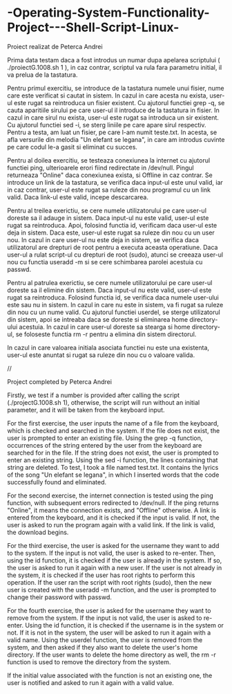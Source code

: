 # -Operating-System-Functionality-Project---Shell-Script-Linux-
Proiect realizat de Peterca Andrei 

Prima data testam daca a fost introdus un numar dupa apelarea scriptului ( ./proiectG.1008.sh 1 ), in caz contrar, scriptul va rula fara parametru initial, il va prelua de la tastatura.

Pentru primul exercitiu, se introduce de la tastatura numele unui fisier, nume care este verificat si cautat in sistem. In cazul in care acesta nu exista, user-ul este rugat sa reintroduca un fisier existent.
Cu ajutorul functiei grep -q, se cauta aparitiile sirului pe care user-ul il introduce de la tastatura in fisier. In cazul in care sirul nu exista, user-ul este rugat sa introduca un sir existent.
Cu ajutorul functiei sed -i, se sterg liniile pe care apare sirul respectiv.
Pentru a testa, am luat un fisier, pe care l-am numit teste.txt. In acesta, se afla versurile din melodia "Un elefant se legana", in care am introdus cuvinte pe care codul le-a gasit si eliminat cu succes. 

Pentru al doilea exercitiu, se testeaza conexiunea la internet cu ajutorul functiei ping, ulterioarele erori fiind redirectate in /dev/null. Pingul returneaza "Online" daca conexiunea exista, si Offline in caz contrar.
Se introduce un link de la tastatura, se verifica daca input-ul este unul valid, iar in caz contrar, user-ul este rugat sa ruleze din nou programul cu un link valid. Daca link-ul este valid, incepe descarcarea.

Pentru al treilea exerictiu, se cere numele utilizatorului pe care user-ul doreste sa il adauge in sistem. Daca input-ul nu este valid, user-ul este rugat sa reintroduca.
Apoi, folosind functia id, verificam daca user-ul este deja in sistem. Daca este, user-ul este rugat sa ruleze din nou cu un user nou.
In cazul in care user-ul nu este deja in sistem, se verifica daca utilizatorul are drepturi de root pentru a executa aceasta operatiune. 
Daca user-ul a rulat script-ul cu drepturi de root (sudo), atunci se creeaza user-ul nou cu functia useradd -m si se cere schimbarea parolei acestuia cu passwd.

Pentru al patrulea exerictiu, se cere numele utilizatorului pe care user-ul doreste sa il elimine din sistem. Daca input-ul nu este valid, user-ul este rugat sa reintroduca.
Folosind functia id, se verifica daca numele user-ului este sau nu in sistem. In cazul in care nu este in sistem, va fi rugat sa ruleze din nou cu un nume valid.
Cu ajutorul functiei userdel, se sterge utilizatorul din sistem, apoi se intreaba daca se doreste si eliminarea home directory-ului acestuia. 
In cazul in care user-ul doreste sa stearga si home directory-ul, se foloseste functia rm -r pentru a elimina din sistem directorul.

In cazul in care valoarea initiala asociata functiei nu este una existenta, user-ul este anuntat si rugat sa ruleze din nou cu o valoare valida.


//


Project completed by Peterca Andrei

Firstly, we test if a number is provided after calling the script (./projectG.1008.sh 1), otherwise, the script will run without an initial parameter,
and it will be taken from the keyboard input.

For the first exercise, the user inputs the name of a file from the keyboard, which is checked and searched in the system. If the file does not exist,
the user is prompted to enter an existing file. Using the grep -q function, occurrences of the string entered by the user from the keyboard are searched for in the file.
If the string does not exist, the user is prompted to enter an existing string. Using the sed -i function, the lines containing that string are deleted.
To test, I took a file named test.txt. It contains the lyrics of the song "Un elefant se legana", in which I inserted words that the code successfully found and eliminated.

For the second exercise, the internet connection is tested using the ping function, with subsequent errors redirected to /dev/null.
If the ping returns "Online", it means the connection exists, and "Offline" otherwise. A link is entered from the keyboard, and it is checked if the input is valid.
If not, the user is asked to run the program again with a valid link. If the link is valid, the download begins.

For the third exercise, the user is asked for the username they want to add to the system. If the input is not valid, the user is asked to re-enter.
Then, using the id function, it is checked if the user is already in the system. If so, the user is asked to run it again with a new user.
If the user is not already in the system, it is checked if the user has root rights to perform this operation.
If the user ran the script with root rights (sudo), then the new user is created with the useradd -m function, and the user is prompted to change their password with passwd.

For the fourth exercise, the user is asked for the username they want to remove from the system. If the input is not valid, the user is asked to re-enter.
Using the id function, it is checked if the username is in the system or not. If it is not in the system, the user will be asked to run it again with a valid name.
Using the userdel function, the user is removed from the system, and then asked if they also want to delete the user's home directory.
If the user wants to delete the home directory as well, the rm -r function is used to remove the directory from the system.

If the initial value associated with the function is not an existing one, the user is notified and asked to run it again with a valid value.
